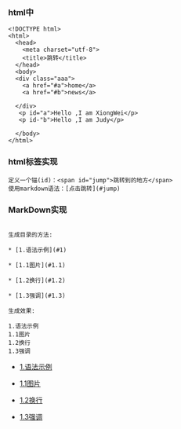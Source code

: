 ### html中
```
<!DOCTYPE html>
<html>
  <head>
    <meta charset="utf-8">
    <title>跳转</title>
  </head>
  <body>
  <div class="aaa">
    <a href="#a">home</a>
    <a href="#b">news</a>

  </div>
   <p id="a">Hello ,I am XiongWei</p>
   <p id-"b">Hello ,I am Judy</p>
    
  </body>
</html>

```
### html标签实现
```
定义一个锚(id)：<span id="jump">跳转到的地方</span>
使用markdown语法：[点击跳转](#jump)
```
### MarkDown实现
```

生成目录的方法:

* [1.语法示例](#1)

* [1.1图片](#1.1)

* [1.2换行](#1.2)

* [1.3强调](#1.3)

生成效果:

1.语法示例
1.1图片
1.2换行
1.3强调
```
* [1.语法示例](#1)

* [1.1图片](#1.1)

* [1.2换行](#1.2)

* [1.3强调](#1.3)
